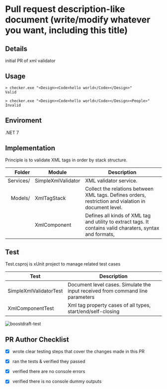 # Pull request description-like document (write/modify whatever you want, including this title) 

## Details
initial PR of xml validator

## Usage

```console
> checker.exe "<Design><Code>hello world</Code></Design>"
Valid
```
```console
> checker.exe "<Design><Code>hello world</Code></Design><People>"
Invalid
```

## Enviroment
.NET 7

## Implementation
Principle is to validate XML tags in order by stack structure.

|    Folder| Module             | Description |
|        -:| -                  | - |
| Services/| SimpleXmlValidator | XML validator service. |
|   Models/| XmlTagStack        | Collect the relations between XML tags. Defines orders, restriction and vialation in document level. |
|          | XmlComponent       | Defines all kinds of XML tag and utility to extract tags. It contains valid charaters, syntax and formats, |

## Test
Test.csproj is xUnit project to manage related test cases

| Test                   | Description |
| -                      | - |
| SimpleXmlValidatorTest | Document level cases. Simulate the input received from command line parameters |
| XmlComponentTest       | Xml tag property cases of all types, start/end/self-closing |

![boostdraft-test](https://github.com/shenmengkai/boostdraft2024/assets/15992122/8d3bf1f5-83b2-456c-ba7a-56a7925b0d3a)

## PR Author Checklist
- [x] wrote clear testing steps that cover the changes made in this PR 
- [x] ran the tests & verified they passed
- [x] verified there are no console errors
- [x] verified there is no console dummy outputs
  
